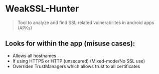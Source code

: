 # WeakSSL-Hunter
> Tool to analyze and find SSL related vulnerabilites in android apps (APKs)   
## Looks for within the app (misuse cases):
- Allows all hostnames
- If using HTTPS or HTTP (unsecured) (Mixed-mode/No SSL use)
- Overriden TrustManagers which allows trust to all certificates
